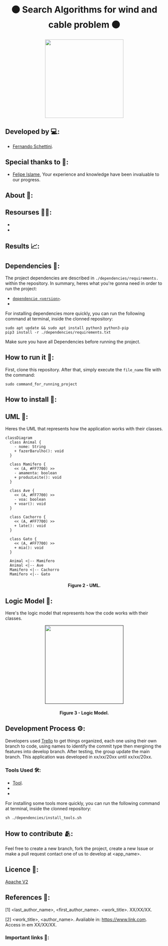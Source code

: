 <h1 align="center">🟠 Search Algorithms for wind and cable problem 🟠</h1>

<div align="center">
	<a href="link_for_webite">
	<img height = "250em" src = "https://github.com/FernandoSchett/github_readme_template/assets/80331486/4e4d24ee-efce-41d9-873b-3ececaf1cdd5" />
    </a>
</div>

## Developed by 💻:
- [Fernando Schettini](https://linktr.ee/fernandoschett).

## Special thanks to 🥰:
- [Felipe Islame](https://github.com/<profile_username>), Your experience and knowledge have been invaluable to our progress.


## About 🤔:

## Resourses 🧑‍🔬:

- 
- 


## Results 📈:

## Dependencies 🚚:

The project dependencies are described in  ```./dependencies/requirements.``` within the repository. In summary, heres what you're gonna need in order to run the project:

- [```dependencie <version>```](http:link.com).
- 

For installing dependencies more quickly, you can run the following command at terminal, inside the clonned repository:

	sudo apt update && sudo apt install python3 python3-pip
    pip3 install -r ./dependencies/requirements.txt

Make sure you have all Dependencies before running the project.

## How to run it 🏃:

First, clone this repository. After that, simply execute the ```file_name``` file with the command:

    sudo command_for_running_project

## How to install 🔬:

## UML‍ 💬:

Heres the UML that represents how the application works with their classes.

```mermaid
classDiagram
  class Animal {
    - nome: String
    + fazerBarulho(): void
  }

  class Mamifero {
    << (A, #FF7700) >>
    - amamenta: boolean
    + produzLeite(): void
  }

  class Ave {
    << (A, #FF7700) >>
    - voa: boolean
    + voar(): void
  }

  class Cachorro {
    << (A, #FF7700) >>
    + late(): void
  }

  class Gato {
    << (A, #FF7700) >>
    + mia(): void
  }

  Animal <|-- Mamifero
  Animal <|-- Ave
  Mamifero <|-- Cachorro
  Mamifero <|-- Gato
```

<h4 align="center">Figure 2 - <app_name> UML.</h4>

## Logic Model 🧮:

Here's the logic model that represents how the code works with their classes.

<div align="center">
	<a href="">
	<img height = "250em" src = "https://github.com/FernandoSchett/github_readme_template/assets/80331486/4e4d24ee-efce-41d9-873b-3ececaf1cdd5" />
    </a>
</div>
<h4 align="center">Figure 3 - Logic Model.</h4>

## Development Process ⚙️:

Developers used [Trello]() to get things organized, each one using their own branch to code, using names to identify the commit type then merginng the features into develop branch. After testing, the group update the main branch. This application was developed in xx/xx/20xx until xx/xx/20xx.

### Tools Used 🛠️: 

- [Tool](http:link.com). 
- 
- 

For installing some tools more quickly, you can run the following command at terminal, inside the clonned repository:

    sh ./dependencies/install_tools.sh
	
## How to contribute 🫂:

Feel free to create a new branch, fork the project, create a new Issue or make a pull request contact one of us to develop at <app_name>.

## Licence 📜:

[Apache V2](https://choosealicense.com/licenses/apache-2.0/)

## References 📙:
	
[1] <last_author_name>, <first_author_name>. <work_title>. XX/XX/XX.
	
[2] <work_title>, <author_name>. Avaliable in: <https://www.link.com>. Access in em XX/XX/XX.

### Important links 🔗:

